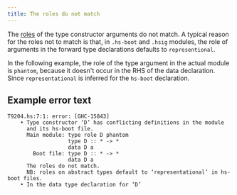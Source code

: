 ```yaml
---
title: The roles do not match
---
```


The [roles](https://ghc.gitlab.haskell.org/ghc/doc/users_guide/exts/roles.html)
of the type constructor arguments do not match. A typical reason for the roles
not to match is that, in `.hs-boot` and `.hsig` modules, the role of arguments
in the forward type declarations defaults to `representional`.

In the following example, the role of the type argument in the actual module is
`phantom`,  because it doesn't occur in the RHS of the data declaration. Since
`representational` is inferred for the `hs-boot` declaration.

## Example error text

```
T9204.hs:7:1: error: [GHC-15843]
    • Type constructor ‘D’ has conflicting definitions in the module
      and its hs-boot file.
      Main module: type role D phantom
                   type D :: * -> *
                   data D a
        Boot file: type D :: * -> *
                   data D a
      The roles do not match.
      NB: roles on abstract types default to ‘representational’ in hs-boot files.
    • In the data type declaration for ‘D’
```
